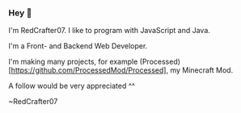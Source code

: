### Hey 👋
I'm RedCrafter07. I like to program with JavaScript and Java.

I'm a Front- and Backend Web Developer.

I'm making many projects, for example (Processed)[https://github.com/ProcessedMod/Processed], my Minecraft Mod.

A follow would be very appreciated ^^

~RedCrafter07
